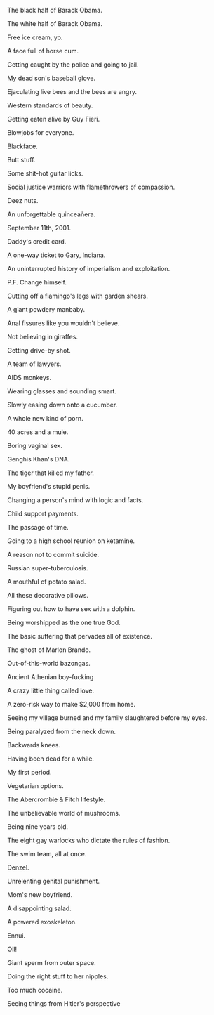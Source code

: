 The black half of Barack Obama.

The white half of Barack Obama.

Free ice cream, yo.

A face full of horse cum.

Getting caught by the police and going to jail.

My dead son's baseball glove.

Ejaculating live bees and the bees are angry.

Western standards of beauty.

Getting eaten alive by Guy Fieri.

Blowjobs for everyone.

Blackface.

Butt stuff.

Some shit-hot guitar licks.

Social justice warriors with flamethrowers of compassion.

Deez nuts.

An unforgettable quinceañera.

September 11th, 2001.

Daddy's credit card.

A one-way ticket to Gary, Indiana.

An uninterrupted history of imperialism and exploitation.

P.F. Change himself.

Cutting off a flamingo's legs with garden shears.

A giant powdery manbaby.

Anal fissures like you wouldn't believe.

Not believing in giraffes.

Getting drive-by shot.

A team of lawyers.

AIDS monkeys.

Wearing glasses and sounding smart.

Slowly easing down onto a cucumber.

A whole new kind of porn.

40 acres and a mule.

Boring vaginal sex.

Genghis Khan's DNA.

The tiger that killed my father.

My boyfriend's stupid penis.

Changing a person's mind with logic and facts.

Child support payments.

The passage of time.

Going to a high school reunion on ketamine.

A reason not to commit suicide.

Russian super-tuberculosis.

A mouthful of potato salad.

All these decorative pillows.

Figuring out how to have sex with a dolphin.

Being worshipped as the one true God.

The basic suffering that pervades all of existence.

The ghost of Marlon Brando.

Out-of-this-world bazongas.

Ancient Athenian boy-fucking

A crazy little thing called love.

A zero-risk way to make $2,000 from home.

Seeing my village burned and my family slaughtered before my eyes.

Being paralyzed from the neck down.

Backwards knees.

Having been dead for a while.

My first period.

Vegetarian options.

The Abercrombie & Fitch lifestyle.

The unbelievable world of mushrooms.

Being nine years old.

The eight gay warlocks who dictate the rules of fashion.

The swim team, all at once.

Denzel.

Unrelenting genital punishment.

Mom's new boyfriend.

A disappointing salad.

A powered exoskeleton.

Ennui.

Oil!

Giant sperm from outer space.

Doing the right stuff to her nipples.

Too much cocaine.

Seeing things from Hitler's perspective